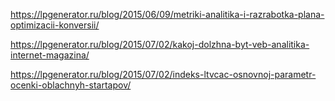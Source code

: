 https://lpgenerator.ru/blog/2015/06/09/metriki-analitika-i-razrabotka-plana-optimizacii-konversii/

https://lpgenerator.ru/blog/2015/07/02/kakoj-dolzhna-byt-veb-analitika-internet-magazina/

https://lpgenerator.ru/blog/2015/07/02/indeks-ltvcac-osnovnoj-parametr-ocenki-oblachnyh-startapov/